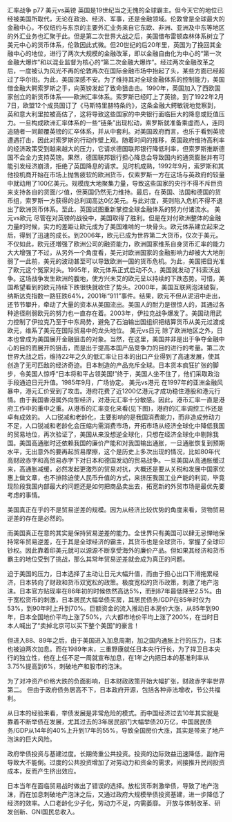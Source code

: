 ﻿汇率战争
p77
美元vs英镑
英国是19世纪当之无愧的全球霸主。但今天它的地位已经被美国所取代，无论在政治、经济、军事，还是金融领域。伦敦曾是全球最大的金融中心，不仅纽约与东京的主要外汇业务来自它东欧、非洲、亚洲及中东等地区的外汇业务也汇聚于此。但是第二次世界大战之后，美国借布雷顿森林体系树立了美元中心的货币体系，伦敦因此式微。但20世纪的后20年里，英国为了挽回其金融中心的地位，进行了两次大规模的金融改革，即以金融自由化为中心的“第一次金融大爆炸”和以混业监督为核心的“第二次金融大爆炸”。经过两次金融改革之后，一度被认为风光不再的伦敦再次在国际金融市场中抬起了头，某些方面已经超过了华尔街。为此，美国深感不安。为了维持其对全球金融体系的控制能力，美国借金融大鳄索罗斯之手，向英镑发起了致命狙击击。1990年，英国加入了西欧国家创立的新货币体系——欧洲汇率体系。索罗斯已经盯上了英镑。到了1922年2月7日，欧盟12个成员国订了《马斯特里赫特条约》，这条金融大鳄敏锐地觉察到，英和意大利里拉被高估了，这将导致这些国家的中央银行面临巨大的降息或贬值压力。一旦构成欧洲汇率体系的一些“链条”出现松动，索罗斯就准备乘虛而人，连同追随者一同颠覆英镑的汇卒体系，并从中套利。对美国政府而言，也乐于看到英镑遭遇打击，因此对索罗斯的行动作壁上观。随着时间的推移，英国政府维持高利率的经济政策受到越来越大的压力，它请求德国联邦银行降低利率，但索罗斯推断德国不会全力支持英镑。果然，德国联邦银行担心降息会导致国内的通货膨胀并有可能引发经济崩溃，拒绝了英国降息的请求。见时机成熟，1992年9月，索罗斯和其他投机商开始在市场上抛售疲软的欧洲货币，仅索罗斯一方在这场与英政府的较量中就动用了100亿美元。规模庞大地聚集力量，导致这些国家的央行不得不斥巨资来支持各自的货面/ジ值，但英国仍然无力维持。最后，在英国、法国和德国的货币组，索罗斯一方获得的总利润高达0亿美元。与此对度，英则陷入危机不得不退出了欧洲货币体系。至此，英国试图重新掌控全球金融体系的努力付诸流水。
美元vs欧元
尽管在对英镑的战役中，美国取得了胜利。但是在对付欧洲整体的金融力量的时候，实力的差距让欧元成为了美国难啃的一块骨头。欧元体系建立起来之后，得到了迅速的成长。到2006年，欧元已成为世界第二大货币，仅次于美元。不仅如此，欧元还増强了欧洲公司的融资能力，欧洲国家维系自身货币汇率的能力大大增强了不过，从另外一个角度看，美元对欧洲国家的金融影响力却被大大地削弱了一此前，美元的波动甚至可以导致欧洲一国的货币危机。为此，美国把目光准了欧元这个冤家对头。1995年，欧元体系正式启动不久，美国就发动了科索沃战争。这场战争发生欧洲的腹地，使方兴未艾的欧元呈以持续的下跌态势。可惜，美国希望看到的欧元持续下跌很快就收住了势头。2000年，美国互联网泡沫破裂，纳斯达克指数一路狂跌64%，2001年“911”事件。结果，欧元不但从泥沼中走出，还节节攀升，牵动了大量的资本从美国流出。美国人的耐力是很惊人的，其通过各种途径削弱欧元的努力也一直存在着。2003年，伊拉克战争爆发了。美国动用武力控制了伊拉克乃至于中东局势，避免了石油输出国组织把结算货币从美元过渡成欧元，维系了美元在国际贸易中的龙头地位。
美元vs日元
除了欧洲地区之外，日本也曾成为美国展开金融狙击的对象。当然，在这里，美国并非是出于争夺金融中心的目的而展开的狙击，而是出于提高本国产品竞争力的目的进行的考量。第二次世界大战之后，维持22年之久的低汇率让日本的出口产业得到了高速发展，使其创造了无可匹敌的经济奇迹。日本制造的产品充斥全球。日本货本疯狂扩张的脚步，令美国人惊呼“日本将和平占领美国!”终于，美国人坐不住了，他们采取政治手段通迫日元升值。1985年9月，广场协定。
美元vs港元
在1997年的亚洲金融风暴中，港元汇价受到了攻击。港府花费了近1200亿港元才成功稳住港股和港元行情。由于我国香港属外向型经济，对港元汇率十分敏感。因此，港币汇率一直是港府工作中的重中之重。从港币的汇率变化来看(见下图)，港府的汇率调控工作还是卓有成效的。
人口锐减和老龄化，主要影响的是我国消费能力，而非造成劳动力不足，人口锐减和老龄化会压缩内需消费市场，开拓市场从经济全球化中降低我国的贸易地位，再次验证了，美国从来没想逆全球化，只想在经济全球化中剔除我国。美国高通胀时还依赖我国的廉价产能和对我国输出通胀，一旦通胀恢复到预期水平，无出意外的要再起贸易摩擦，这个是历史上多次出现的情况，比如80年代高财政赤字和高贸易赤字下对日本和德国发动的贸易战争。一旦美国从高通胀缓过来，高通胀减缓，必然发起更激烈的贸易对抗，大概还是要从关税和发展中国家优惠上做文章，也不排除迫使人民币升值的方式，来挤压我国工业产能的利润，毕竟现阶段我国内部最大的问题还是如何把商品卖出去，拓宽新的外贸市场是最优先要考虑的事情。


美国真正在乎的不是贸易逆差的规模。因为从经济比较优势的角度来看，货物贸易逆差的存在是必然的。

而美国真正在意的其实是保持贸易逆差的能力。全世界只有美国可以肆无忌惮地保持常年贸易逆差，在于其是全球经济的霸主，其货币也是全球货币，掌握了全球印钞权。因此靠着印美元就可以源源不断享受海外的廉价产品。但如果其经济和货币霸主的地位受到了挑战，那么其常年贸易逆差就会成为真正的问题。

迫于美国的压力，日本选择了主动让日元大幅升值，而由于担心出口下滑拖累经济，日本转向了财政和货币双宽松的政策。极度宽松的货币政策，刺激了地产泡沫。日本官方贴现率在86年初的时候依然高达5%，而到87年最低降至2.5%。由于宽松货币的刺激，日本居民大幅举债买房，其居民债务/GDP在85年时仅为53%，到90年时上升到70%。巨额资金的流入推动日本房价大涨，从85年到90年，日本全国地价平均上涨了50%，六大都市地价平均上涨了200%，在当时日本人喊出了“卖掉北京可以买下整个美国”的豪言！

但进入88、89年之后，由于美国进入加息周期，加之国内通胀上行的压力，日本也被迫两次加息。而在1989年末，三重野康就任日本央行行长，为了捍卫日本央行的独立性，他在上任不足一周就宣布加息，在1年之内把日本的基准利率从3.75%提高到6%，刺破地产和股市的泡沫。


为了对冲资产价格大跌的负面影响，日本财政政策开始大幅扩张，财政赤字率世界第二。
但由于政府债务居高不下，日本政府开源，包括各种非法增收，节公共福利。

从日本的经验来看，举债发展是非常危险的模式。而中国经济过去10年其实就是靠着不断举债在发展，尤其过去的3年居民部门大幅举债20万亿，中国居民债务/GDP从14年的40%上升到17年的55%，导致全国房价大涨，其实是带来了地产泡沫的巨大风险。

政府举债投资与基建过度。长期倚重公共投资。投资的边际效益迅速降低，副作用导致大不能倒。过度的公共投资增加了对劳动力和资金的需求，间接推升民间投资成本，反而产生挤出效应。

日本当年在面临贸易战时做出了错误的选择。放松货币刺激举债，导致了地产泡沫，而在加息刺破地产泡沫之后，又通过政府大规模举债投资基建，进一步降低了经济的效率。人口老龄化少子化，劳动力不足，内需萎靡。
开放与体制改革、研发创新、GNI国民总收入。




